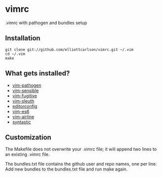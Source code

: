 # vimrc
.vimrc with pathogen and bundles setup

## Installation

```shell
git clone git://github.com/elliottcarlson/vimrc.git ~/.vim
cd ~/.vim
make
```

## What gets installed?

* [vim-pathogen](https://github.com/tpope/vim-pathogen)
* [vim-sensible](https://github.com/tpope/vim-sensible)
* [vim-fugitive](https://github.com/tpope/vim-fugitive)
* [vim-sleuth](https://github.com/tpope/vim-sleuth)
* [editorconfig](https://github.com/editorconfig/editorconfig-vim)
* [vim-es6](https://github.com/isRuslan/vim-es6)
* [vim-airline](https://github.com/bling/vim-airline)
* [syntastic](https://github.com/scooloose/syntastic)

## Customization

The Makefile does not overwrite your .vimrc file; it will append two lines to
an existing .vimrc file.

The bundles.txt file contains the github user and repo names, one per line.
Add new bundles to the bundles.txt file and run make again.
